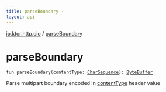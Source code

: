 ```yaml
---
title: parseBoundary - 
layout: api
---
```


<div class='api-docs-breadcrumbs'><a href="index.html">io.ktor.http.cio</a> / <a href="./parse-boundary.html">parseBoundary</a></div>

# parseBoundary

<div class="signature"><code><span class="keyword">fun </span><span class="identifier">parseBoundary</span><span class="symbol">(</span><span class="parameterName" id="io.ktor.http.cio$parseBoundary(kotlin.CharSequence)/contentType">contentType</span><span class="symbol">:</span>&nbsp;<a href="https://kotlinlang.org/api/latest/jvm/stdlib/kotlin/-char-sequence/index.html"><span class="identifier">CharSequence</span></a><span class="symbol">)</span><span class="symbol">: </span><a href="http://docs.oracle.com/javase/6/docs/api/java/nio/ByteBuffer.html"><span class="identifier">ByteBuffer</span></a></code></div>

Parse multipart boundary encoded in <a href="parse-boundary.html#io.ktor.http.cio$parseBoundary(kotlin.CharSequence)/contentType">contentType</a> header value

